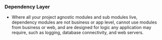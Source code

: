 ### Dependency Layer

- Where all your project agnostic modules and sub modules live, dependency modules are not business or app level, cannot use modules from business or web, and are designed for logic any application may require, such as logging, database connectivity, and web servers.
